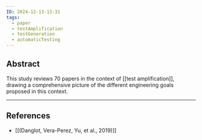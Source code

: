 ```yaml
---
ID: 2024-12-13-13:31
tags:
  - paper
  - testAmplification
  - testGeneration
  - automaticTesting
---
```

## Abstract

This study reviews 70 papers in the context of [[test amplification]], drawing a comprehensive picture of the different engineering goals proposed in this context.

---
## References
- [[(Danglot, Vera-Perez, Yu, et al., 2019)]]